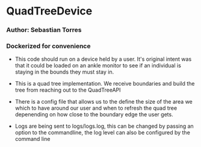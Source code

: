 # QuadTreeDevice
### Author: Sebastian Torres

### Dockerized for convenience

- This code should run on a device held by a user. It's original intent was that it could be loaded on an ankle monitor to see if an individual is staying in the bounds they must stay in. 

- This is a quad tree implementation. We receive boundaries and build the tree from reaching out to the QuadTreeAPI

- There is a config file that allows us to the define the size of the area we which to have around our user and when to refresh the quad tree depenending on how close to the boundary edge the user gets. 

- Logs are being sent to logs/logs.log, this can be changed by passing an option to the commandline, the log level can also be configured by the command line 




